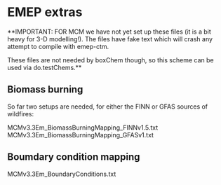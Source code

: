 EMEP extras
===========

**IMPORTANT: FOR MCM we have not yet set up these files (it is a bit heavy for 3-D modelling!).
The files have fake text which will crash any attempt to compile with emep-ctm. 

These files are not needed by boxChem though, so this scheme can be used via do.testChems.**

Biomass burning
---------------

So far two setups are needed, for either the FINN or GFAS sources of wildfires:

MCMv3.3Em_BiomassBurningMapping_FINNv1.5.txt
MCMv3.3Em_BiomassBurningMapping_GFASv1.txt


Boumdary condition mapping
--------------------------

MCMv3.3Em_BoundaryConditions.txt

